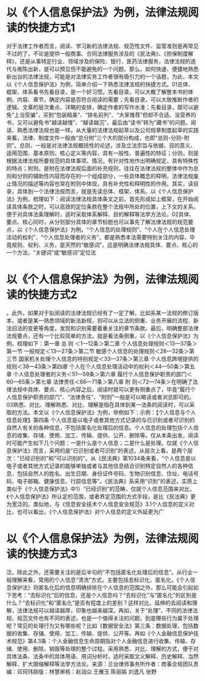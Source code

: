 # 以《个人信息保护法》为例，法律法规阅读的快捷方式1

对于法律工作者而言，阅读、学习新的法律法规、规范性文件、监管准则是再常见不过的了，不论是提供一般商事、合同法律服务涉及的《民法典》、《担保制度解释》，还是从事特定行业、领域涉及的保险、银行、医药法律服务，法律法规的迭代与推陈出新，是可以预见但不能避免的一个问题。那么，如何快速、便捷地熟悉新出台的法律法规，可能是对法律实务工作者很有吸引力的一个话题，为此，本文以《个人信息保护法》为例，简单介绍一下熟悉法律法规的快捷方式。01总体、框架、体系看书先看目录，是一个好习惯。先看目录，可以大概了解整本书的体例、内容、章节，确定内容是否符合阅读的需要；先看目录，可以大致推断作者的逻辑、文章的层次重点、详略的安排，确定作者的写作水准；先看目录，既可以避免“上当受骗”，买到“包装精美”、“排名前列”、“大家推荐”但却不合适、没营养的书，又可以避免书“越读越慢”、“越读越沉”，最后由“读书”转为“藏书”的问题。阅读、熟悉法律法规也是一样。从大量的法律法规起草以及公司规章制度起草的实践来看，法律、制度文件一般由“总分附”三个大的部分构成，也即“总则-分则-附则”。总则，一般是对法律法规概括性的论述，涉及立法宗旨与依据、目的意义、适用范围、基本原则、核心定义等内容，具有一般性、普遍性的特征；分则，则是根据法律法规所要规范的具体事项、情况，有针对性地作出明确规定，具有特殊性的特点；附则，是附在法律法规后面的补充规则，往往在法律法规的整体中作为总则和分则的辅助性内容而存在的一个组成部分，一些具体概念的释明，法律法规废止情况的描述等内容也常在附则中体现，具有补充性和释明性的作用。其实，读目录，具体到一个法律法规而言，就是先读总体、框架、体系。以《个人信息保护法》为例，梳理如下：阅读法律法规具体条文之前，首先形成如上框架，在开始阅读具体条款之时，可以高效的定位条款在整个法规中所处的位置，上下文的关系，便于对具体法条理解时，适时采取体系解释、目的解释等法学方法论。02具体、要点、核心同时，从分则部分具体的章节标题也可以事先了解法律法规的规范要点，以《个人信息保护法》为例，“个人信息的处理规则”、“个人在个人信息处理活动的权利”、“个人信息处理者的义务”，都是熟悉本法需要特别关注的内容，毕竟规则、权利、义务，是天然的“敏感词”，这是明确法律法规具体、要点、核心的一个方法，“关键词”或“敏感词”定位法

# 以《个人信息保护法》为例，法律法规阅读的快捷方式2

。此外，如果对于拟阅读的法律法规已经有了一定了解，比如系某一法规的修订版本，或者是某一熟悉领域的新法新规，则可以从立法的侧重、业务开展的流程、新法旧法的变更等角度，发现和识别需要着重关注的章节条款。最后，明确整部法律法规要点，还有一个比较简单的方法，就是看法条侧重，以《个人信息保护法》为例，梳理如下：第一章 总 则 ＜1—12条＞第二章 个人信息处理规则＜13—37条＞第一节 一般规定＜13—27条＞第二节 敏感个人信息的处理规则＜28—32条＞第三节 国家机关处理个人信息的特别规定＜33—37条＞第三章 个人信息跨境提供的规则＜38—43条＞第四章 个人在个人信息处理活动中的权利＜44—50条＞第五章 个人信息处理者的义务＜51—59条＞第六章 履行个人信息保护职责的部门＜60—65条＞第七章 法律责任＜66—71条＞第八章 附 则＜72—74条＞在明确了法律法规中具体、要点、核心内容之后，阅读时就可以更有侧重点了，毕竟“履行个人信息保护职责的部门”、“法律责任”、“附则”一般是可以略读或者浏览即可的。03熟悉、对比、理解熟悉、对比、理解是指在具体到某一法条的阅读时，可以采取的方法。本文以《个人信息保护法》为例，举例如下：示例：【个人信息与个人信息处理】第四条 个人信息是以电子或者其他方式记录的与已识别或者可识别的自然人有关的各种信息，不包括匿名化处理后的信息。个人信息的处理包括个人信息的收集、存储、使用、加工、传输、提供、公开、删除等。仅从本条出发，阅读时可能产生如下几个问题：一是什么是个人信息；二是什么是处理。仅就《个人信息保护法》而言，采用的是“已识别或者可识别”的表述，从层次上看，是两个层次：“已经识别的”和“可以识别的”。从《民法典》第1034条来看，“个人信息是以电子或者其他方式记录的能够单独或者与其他信息结合识别特定自然人的各种信息，包括自然人的姓名、出生日期、身份证件号码、生物识别信息、住址、电话号码、电子邮箱、健康信息、行踪信息等”。《民法典》系采用“识别”的表述，实质上类似于《个人信息保护法》中1）“已经识别”的范畴，仅就个人信息范围来对比，《个人信息保护法》所认定的范围，或者界定范围的方式手段，是比《民法典》更为宽泛的。类似地，与《信息安全技术个人信息安全规范》3.1个人信息的定义对比，也可以看出，《个人信息保护法》对个人信息的定义外延更为广

# 以《个人信息保护法》为例，法律法规阅读的快捷方式3

泛。除此之外，还需要关注的是后半句的“不包括匿名化处理后的信息”。从行业一般理解来看，常用的个人信息“清洗”方式，主要包括去标识化、匿名化，《个人信息保护法》将匿名化后的信息明确排除在个人信息的范围之外，那么可能会引起如下思考：“去标识化”后的信息，还是个人信息吗？“去标识化”与“匿名化”的区别是什么？“去标识化”和“匿名化”是否有程度上的差别？这样对比、延伸的去阅读和理解，法律法规可以越读越厚，印象也越来越深。再如，关于“处理”，不同的法律法规、规范文件也有不同的表述，也是一个值得关注的问题，到底哪些行为属于处理呢？常见的处理行为又有哪些呢？比如《数据安全法》第三条：数据处理，包括数据的收集、存储、使用、加工、传输、提供、公开等。再如《个人金融信息保护技术规范》第4.3条：个人金融信息生命周期指对个人金融信息进行收集、传输、存储、使用、删除、销毁等处理的整个过程。采用熟悉、对比、理解的方式，便于对具体法条、法条中的具体用语、用词分析时，适时采取文义解释、历史解释、当然解释、扩大限缩解释等法学方法论。来源：兰台律师事务所作者：商事合规团队责编：邓珂玮排版：林慧审核：赵润众 王雅玉 陈丽娟 刘逸凡 张野

